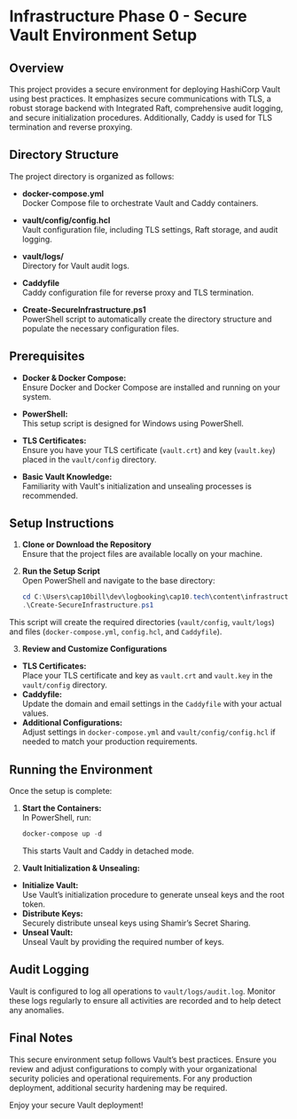 # Infrastructure Phase 0 - Secure Vault Environment Setup

## Overview

This project provides a secure environment for deploying HashiCorp Vault using best practices. It emphasizes secure communications with TLS, a robust storage backend with Integrated Raft, comprehensive audit logging, and secure initialization procedures. Additionally, Caddy is used for TLS termination and reverse proxying.

## Directory Structure

The project directory is organized as follows:

- **docker-compose.yml**  
  Docker Compose file to orchestrate Vault and Caddy containers.

- **vault/config/config.hcl**  
  Vault configuration file, including TLS settings, Raft storage, and audit logging.

- **vault/logs/**  
  Directory for Vault audit logs.

- **Caddyfile**  
  Caddy configuration file for reverse proxy and TLS termination.

- **Create-SecureInfrastructure.ps1**  
  PowerShell script to automatically create the directory structure and populate the necessary configuration files.

## Prerequisites

- **Docker & Docker Compose:**  
  Ensure Docker and Docker Compose are installed and running on your system.

- **PowerShell:**  
  This setup script is designed for Windows using PowerShell.

- **TLS Certificates:**  
  Ensure you have your TLS certificate (`vault.crt`) and key (`vault.key`) placed in the `vault/config` directory.

- **Basic Vault Knowledge:**  
  Familiarity with Vault's initialization and unsealing processes is recommended.

## Setup Instructions

1. **Clone or Download the Repository**  
   Ensure that the project files are available locally on your machine.

2. **Run the Setup Script**  
   Open PowerShell and navigate to the base directory:
   ```powershell
   cd C:\Users\cap10bill\dev\logbooking\cap10.tech\content\infrastructure\phase0
   .\Create-SecureInfrastructure.ps1
   ```
This script will create the required directories (`vault/config`, `vault/logs`) and files (`docker-compose.yml`, `config.hcl`, and `Caddyfile`).

3. **Review and Customize Configurations**
  - **TLS Certificates:**  
    Place your TLS certificate and key as `vault.crt` and `vault.key` in the `vault/config` directory.
  - **Caddyfile:**  
    Update the domain and email settings in the `Caddyfile` with your actual values.
  - **Additional Configurations:**  
    Adjust settings in `docker-compose.yml` and `vault/config/config.hcl` if needed to match your production requirements.

## Running the Environment

Once the setup is complete:

1. **Start the Containers:**  
   In PowerShell, run:
   ```powershell
   docker-compose up -d
   ```
   This starts Vault and Caddy in detached mode.

2. **Vault Initialization & Unsealing:**
  - **Initialize Vault:**  
    Use Vault’s initialization procedure to generate unseal keys and the root token.
  - **Distribute Keys:**  
    Securely distribute unseal keys using Shamir’s Secret Sharing.
  - **Unseal Vault:**  
    Unseal Vault by providing the required number of keys.

## Audit Logging

Vault is configured to log all operations to `vault/logs/audit.log`. Monitor these logs regularly to ensure all activities are recorded and to help detect any anomalies.

## Final Notes

This secure environment setup follows Vault’s best practices. Ensure you review and adjust configurations to comply with your organizational security policies and operational requirements. For any production deployment, additional security hardening may be required.

Enjoy your secure Vault deployment!
